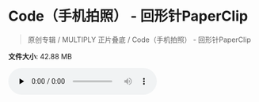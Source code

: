 # Code（手机拍照） - 回形针PaperClip

> 原创专辑 / MULTIPLY 正片叠底 / Code（手机拍照） - 回形针PaperClip

**文件大小**: 42.88 MB

<audio preload="none" controls><source src="https://file.hsyhx.top/video/原创专辑/MULTIPLY 正片叠底/Code（手机拍照） - 回形针PaperClip.flac" type="audio/mpeg">🤔 您的浏览器不支持此音频格式</audio>